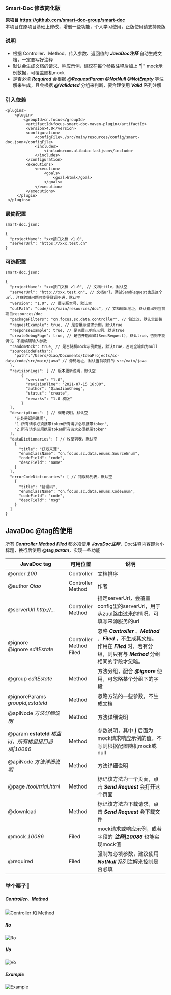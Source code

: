 ### Smart-Doc 修改简化版
**原项目 https://github.com/smart-doc-group/smart-doc**  
本项目在原项目基础上修改，增删一些功能，个人学习使用，正版使用请支持原版

### 说明
* 根据 Controller、Method、传入参数、返回值的 ***JavaDoc注释***
  自动生成文档，一定要写好注释
* 默认会生成文档的请求、响应示例，建议在每个参数注释后加上 **"|"**
  mock示例数据，可覆盖随机mock
* 是否必填 ***Required*** 会根据 ***@RequestParam*** ***@NotNull***
  ***@NotEmpty*** 等注解来生成，且会根据 ***@Validated***
  分组来判断，要合理使用 ***Valid*** 系列注解

### 引入依赖
```
<plugins>
    <plugin>
        <groupId>cn.focus</groupId>
         <artifactId>focus-smart-doc-maven-plugin</artifactId>
         <version>4.0</version>
         <configuration>
             <configFile>./src/main/resources/config/smart-doc.json</configFile>
             <includes>
                 <include>com.alibaba:fastjson</include>
             </includes>
         </configuration>
         <executions>
             <execution>
                 <goals>
                     <goal>html</goal>
                 </goals>
             </execution>
         </executions>
     </plugin>
 </plugins>
```

### 最简配置
```
smart-doc.json:

{
  "projectName": "xxx接口文档 v1.0",
  "serverUrl": "https://xxx.test.cn"
}
```

### 可选配置
```
smart-doc.json:

{
  "projectName": "xxx接口文档 v1.0", // 文档title，默认空
  "serverUrl": "http://xxx.test.cn", // 文档url，调试SendRequest也是这个url，注意跨域问题可能导致调不通，默认空
  "version": "1.0", // 展示版本号，默认空
  "outPath": "code/src/main/resources/doc", // 文档输出地址，默认输出到当前项目resources/doc
  "packageFilters": "cn.focus.sc.data.controller", // 包过滤，默认全部包
  "requestExample": true, // 是否展示请求示例，默认true
  "responseExample": true, // 是否展示响应示例，默认true
  "createDebugPage": true, // 是否开启调试(SendRequest)，默认true，否则不能调试，不能编辑输入参数
  "randomMock": true, // 是否随机mock示例数值，默认true，否则全输出为null
  "sourceCodePaths":{
    "path":"/Users/Qiao/Documents/IdeaProjects/sc-data/code/src/main/java" // 源码地址，默认当前项目的 src/main/java
  },
  "revisionLogs": [ // 版本更新说明，默认空
       {
         "version": "1.0",
         "revisionTime": "2021-07-15 16:00",
         "author": "QiaoJianCheng",
         "status": "create",
         "remarks": "1.0 初版"
       }
  ],
  "descriptions": [ // 调用说明，默认空
    "此处是调用说明",
    "1.所有请求必须携带token所有请求必须携带token",
    "2.所有请求必须携带token所有请求必须携带token"
  ],
  "dataDictionaries": [ // 枚举列表，默认空
    {
      "title": "获取来源",
      "enumClassName": "cn.focus.sc.data.enums.SourceEnum",
      "codeField": "code",
      "descField": "name"
    }
  ],
  "errorCodeDictionaries": [ // 错误码列表，默认空
    {
      "title": "错误码",
      "enumClassName": "cn.focus.sc.data.enums.CodeEnum",
      "codeField": "code",
      "descField": "msg"
    }
  ]
}
```

## JavaDoc @tag的使用
所有 ***Controller*** ***Method*** ***Filed*** 都必须使用
***JavaDoc注释***，Doc注释内容即为小标题，换行后使用 **@tag *param***，实现一些功能

|         JavaDoc tag          |                      可用位置                     |               说明                |
|       ----          |                    ----                       |                 -----            |
| @order *100*         | Controller                                       |  文档排序          |
| @author *Qiao*      | Controller <br> Method                            |  作者             |
| @serverUrl *http://...*      | Controller <br> Method                            |  指定serverUrl，会覆盖config里的serverUrl，用于从zuul路由过来的情况，可填写来源服务的url |
| @ignore <br> @ignore *editEstate* | Controller <br> Method <br> Filed | 忽略 ***Controller*** 、***Method*** 、***Filed*** ，不生成其文档。 <br> 作用在 ***Filed*** 时，若有分组，则只有与 ***Method*** 分组相同的字段才忽略。 |
| @group *editEstate*       | Method                                            | 方法分组，配合 ***@ignore*** 使用，可忽略某个分组下的字段 |
| @ignoreParams *groupId,estateId*         | Method                                       |  忽略方法的一些参数，不生成文档          |
| @apiNode *方法详细说明*         |   Method                                       |  方法详细说明          |
| @param **estateId**  *楼盘id，所有楼盘接口必填\|10086*         |   Method                                       |  参数说明，其中 ***\|*** 后面为mock请求响应示例的值，不写则根据配置随机mock或null          |
| @apiNode *方法详细说明*         |   Method                                       |  方法详细说明          |
| @page */tool/trial.html*         |   Method                                       |  标记该方法为一个页面，点击 ***Send Request*** 会打开这个页面          |
| @download          |   Method                                       |  标记该方法为下载请求，点击 ***Send Request*** 会下载文件          |
| @mock *10086*         |   Filed                                       |  mock请求或响应示例，或者字段的 ***注释\|10086*** 也能实现mock值          |
| @required         |   Filed                                       |  强制为必填参数，建议使用 ***NotNull*** 系列注解来控制是否必填          |

### 举个栗子🌰
##### Controller、Method
![Controller 和 Method](images/1.jpeg) <br>

##### Ro
![Ro](images/2.png) <br>

##### Vo
![Vo](images/3.png) <br>

##### Example
![Example](images/4.jpeg) <br>
 
 
 
 
 
 
 
 
 
 
 
 
 
 